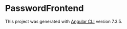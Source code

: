 # PasswordFrontend

This project was generated with [Angular CLI](https://github.com/angular/angular-cli) version 7.3.5.
